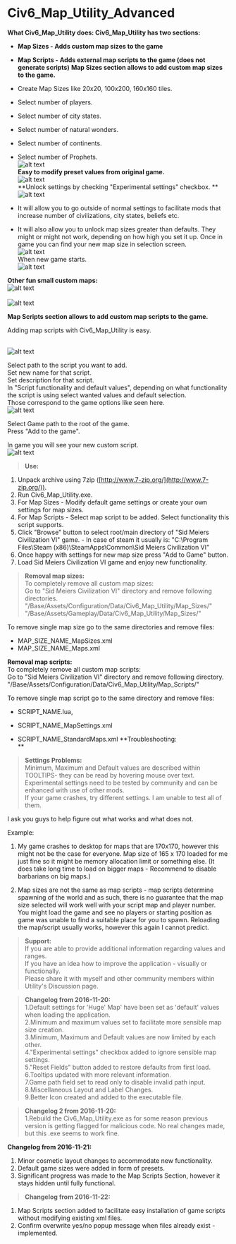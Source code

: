 # Civ6_Map_Utility_Advanced
**What Civ6_Map_Utility does: **Civ6_Map_Utility has two sections:****  

- **Map Sizes - Adds custom map sizes to the game**
- **Map Scripts - Adds external map scripts to the game (does not generate scripts)**
**Map Sizes section allows to add custom map sizes to the game.**  

- Create Map Sizes like 20x20, 100x200, 160x160 tiles.
- Select number of players.
- Select number of city states.
- Select number of natural wonders.
- Select number of continents.
- Select number of Prophets.
<br />![alt text](http://i.imgur.com/BtOyDyv.png)<br />
**Easy to modify preset values from original game.**
<br />![alt text](http://i.imgur.com/jByOQUh.png)<br />
**Unlock settings by checking "Experimental settings" checkbox. **
<br />![alt text](http://i.imgur.com/PsoICsA.png)<br />
- It will allow you to go outside of normal settings to facilitate mods that increase number of civilizations, city states, beliefs etc.
- It will also allow you to unlock map sizes greater than defaults. They might or might not work, depending on how high you set it up.
Once in game you can find your new map size in selection screen.
<br />![alt text](http://i.imgur.com/4qqQtqZ.png)<br />
When new game starts.
<br />![alt text](http://i.imgur.com/47OMJil.jpg)<br />

**Other fun small custom maps:**
<br />![alt text](http://i.imgur.com/q0WLlge.jpg)<br />
<br />![alt text](http://i.imgur.com/geeHLQD.jpg)<br />

**Map Scripts section allows to add custom map scripts to the game.**  
  
Adding map scripts with Civ6_Map_Utility is easy.

<br />![alt text](http://i.imgur.com/scar8Ee.png)<br />

Select path to the script you want to add.  
Set new name for that script.  
Set description for that script.  
In "Script functionality and default values", depending on what functionality the script is using select wanted values and default selection.  
Those correspond to the game options like seen here.
<br />![alt text](http://i.imgur.com/RxiYhXa.png)<br />

Select Game path to the root of the game.  
Press "Add to the game".  
  
In game you will see your new custom script.
<br />![alt text](http://i.imgur.com/lOwFu51.png)<br />


> **Use:**  

1. Unpack archive using 7zip ([http://www.7-zip.org/](http://www.7-zip.org/)).
2. Run Civ6_Map_Utility.exe.
3. For Map Sizes - Modify default game settings or create your own settings for map sizes.
4. For Map Scripts - Select map script to be added. Select functionality this script supports.
5. Click "Browse" button to select root/main directory of "Sid Meiers Civilization VI" game. - In case of steam it usually is: "C:\Program Files\Steam (x86)\SteamApps\Common\Sid Meiers Civilization VI"
6. Once happy with settings for new map size press "Add to Game" button.
7. Load Sid Meiers Civilization VI game and enjoy new functionality.
  
> **Removal map sizes:**  
To completely remove all custom map sizes:  
Go to "Sid Meiers Civilization VI" directory and remove following directories.  
"/Base/Assets/Configuration/Data/Civ6_Map_Utility/Map_Sizes/"  
"/Base/Assets/Gameplay/Data/Civ6_Map_Utility/Map_Sizes/"  
  
To remove single map size go to the same directories and remove files:  

- MAP_SIZE_NAME_MapSizes.xml
- MAP_SIZE_NAME_Maps.xml
  
**Removal map scripts:**  
To completely remove all custom map scripts:  
Go to "Sid Meiers Civilization VI" directory and remove following directory.  
"/Base/Assets/Configuration/Data/Civ6_Map_Utility/Map_Scripts/"  
  
To remove single map script go to the same directory and remove files:  

- SCRIPT_NAME.lua,
- SCRIPT_NAME_MapSettings.xml  

- SCRIPT_NAME_StandardMaps.xml
**Troubleshooting:  
**  
> **Settings Problems:**  
Minimum, Maximum and Default values are described within TOOLTIPS- they can be read by hovering mouse over text.  
Experimental settings need to be tested by community and can be enhanced with use of other mods.  
If your game crashes, try different settings. I am unable to test all of them.  
  
I ask you guys to help figure out what works and what does not.  
  
Example:  
1. My game crashes to desktop for maps that are 170x170, however this might not be the case for everyone. Map size of 165 x 170 loaded for me just fine so it might be memory allocation limit or something else. (It does take long time to load on bigger maps - Recommend to disable barbarians on big maps.)  
  
2. Map sizes are not the same as map scripts - map scripts determine spawning of the world and as such, there is no guarantee that the map size selected will work well with your script map and player number.  
You might load the game and see no players or starting position as game was unable to find a suitable place for you to spawn. Reloading the map/script usually works, however this again I cannot predict.  
  
  
> **Support:**  
If you are able to provide additional information regarding values and ranges.  
If you have an idea how to improve the application - visually or functionally.  
Please share it with myself and other community members within Utility's Discussion page.  
  
> **Changelog from 2016-11-20:**  
1.Default settings for 'Huge' Map' have been set as 'default' values when loading the application.  
2.Minimum and maximum values set to facilitate more sensible map size creation.  
3.Minimum, Maximum and Default values are now limited by each other.  
4."Experimental settings" checkbox added to ignore sensible map settings.  
5."Reset Fields" button added to restore defaults from first load.  
6.Tooltips updated with more relevant information.  
7.Game path field set to read only to disable invalid path input.  
8.Miscellaneous Layout and Label Changes.  
9.Better Icon created and added to the executable file.  
  
> **Changelog 2 from 2016-11-20:**  
1.Rebuild the Civ6_Map_Utility.exe as for some reason previous version is getting flagged for malicious code. No real changes made, but this .exe seems to work fine.  
  
**Changelog from 2016-11-21:**  
1. Minor cosmetic layout changes to accommodate new functionality.  
2. Default game sizes were added in form of presets.  
3. Significant progress was made to the Map Scripts Section, however it stays hidden until fully functional.  
  
> **Changelog from 2016-11-22:**  
1. Map Scripts section added to facilitate easy installation of game scripts without modifying existing xml files.  
2. Confirm overwrite yes/no popup message when files already exist - implemented.

